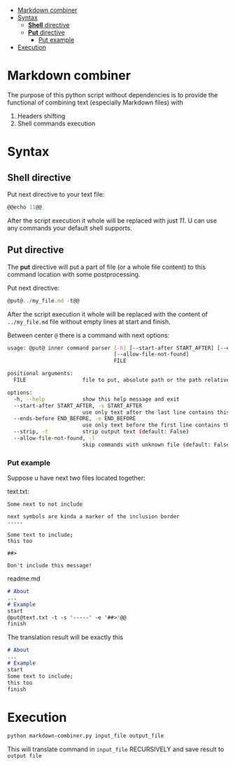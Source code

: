
- [Markdown combiner](#markdown-combiner)
- [Syntax](#syntax)
  - [**Shell** directive](#shell-directive)
  - [**Put** directive](#put-directive)
    - [Put example](#put-example)
- [Execution](#execution)


# Markdown combiner

The purpose of this python script without dependencies is to provide the functional of combining text (especially Markdown files) with 
1. Headers shifting
2. Shell commands execution

# Syntax

## **Shell** directive

Put next directive to your text file:
```js
@@echo 11@@
```

After the script execution it whole will be replaced with just *11*. U can use any commands your default shell supports.

## **Put** directive

The **put** directive will put a part of file (or a whole file content) to this command location with some postprocessing.

Put next directive:
```js
@put@../my_file.md -t@@
```

After the script execution it whole will be replaced with the content of `../my_file.md` file without empty lines at start and finish.

Between center `@` there is a command with next options:
```sh
usage: @put@ inner command parser [-h] [--start-after START_AFTER] [--ends-before END_BEFORE] [--strip]
                                  [--allow-file-not-found]
                                  FILE

positional arguments:
  FILE                  file to put, absolute path or the path relative to file contains current directive

options:
  -h, --help            show this help message and exit
  --start-after START_AFTER, -s START_AFTER
                        use only text after the last line contains this pattern matching (default: None)
  --ends-before END_BEFORE, -e END_BEFORE
                        use only text before the first line contains this pattern matching (default: None)
  --strip, -t           strip output text (default: False)
  --allow-file-not-found, -l
                        skip commands with unknown file (default: False)
```

### Put example

Suppose u have next two files located together:

text.txt:
```
Some next to not include

next symbols are kinda a marker of the inclusion border
-----

Some text to include;
this too

##>

Don't include this message!  

```

readme.md
```md
# About
...
# Example
start
@put@text.txt -t -s '-----' -e '##>'@@
finish
```

The translation result will be exactly this
```md
# About
...
# Example
start
Some text to include;
this too
finish
```

# Execution

```sh
python markdown-combiner.py input_file output_file
```

This will translate command in `input_file` RECURSIVELY and save result to `output file`



